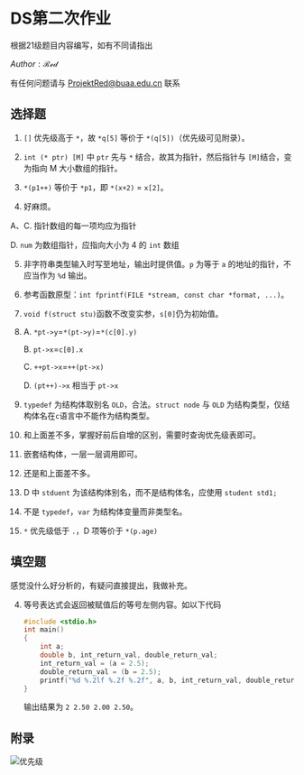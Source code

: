 # DS第二次作业

根据21级题目内容编写，如有不同请指出

$Author : \mathcal{Red}$

有任何问题请与 ProjektRed@buaa.edu.cn 联系

## 选择题

1. `[]` 优先级高于 `*`，故 `*q[5]` 等价于 `*(q[5])`（优先级可见附录）。

2. `int (* ptr) [M]` 中 `ptr` 先与 `*` 结合，故其为指针，然后指针与 `[M]`结合，变为指向 M 大小数组的指针。

3. `*(p1++)` 等价于 `*p1`，即 `*(x+2)` $=$ `x[2]`。

4.  好麻烦。

   A、C. 指针数组的每一项均应为指针

   D. `num` 为数组指针，应指向大小为 $4$ 的 `int` 数组

5. 非字符串类型输入时写至地址，输出时提供值。`p` 为等于 `a` 的地址的指针，不应当作为 `%d` 输出。

6. 参考函数原型：`int fprintf(FILE *stream, const char *format, ...)`。

7. `void f(struct stu)`函数不改变实参，`s[0]`仍为初始值。

8. A. `*pt->y`$=$`*(pt->y)`$=$`*(c[0].y)`

   B. `pt->x`$=$`c[0].x`

   C. `++pt->x`$=$`++(pt->x)`

   D. `(pt++)->x` 相当于 `pt->x`

9. `typedef` 为结构体取别名 `OLD`，合法。`struct node` 与 `OLD` 为结构类型，仅结构体名在`c`语言中不能作为结构类型。

10. 和上面差不多，掌握好前后自增的区别，需要时查询优先级表即可。

11. 嵌套结构体，一层一层调用即可。

12. 还是和上面差不多。

13. D 中 `stduent` 为该结构体别名，而不是结构体名，应使用 `student std1;`

14.  不是 `typedef`，`var` 为结构体变量而非类型名。

15. `*` 优先级低于 `.`，D 项等价于 `*(p.age)`

## 填空题

感觉没什么好分析的，有疑问直接提出，我做补充。

4. 等号表达式会返回被赋值后的等号左侧内容。如以下代码

   ```c
   #include <stdio.h>
   int main()
   {
       int a;
       double b, int_return_val, double_return_val;
       int_return_val = (a = 2.5);
       double_return_val = (b = 2.5);
       printf("%d %.2lf %.2f %.2f", a, b, int_return_val, double_return_val);
   }
   ```
   
   输出结果为 `2 2.50 2.00 2.50`。

## 附录

![优先级](C:\Users\85990\Documents\Codefield\Code_C\C_Single\Reference\优先级.JPG)